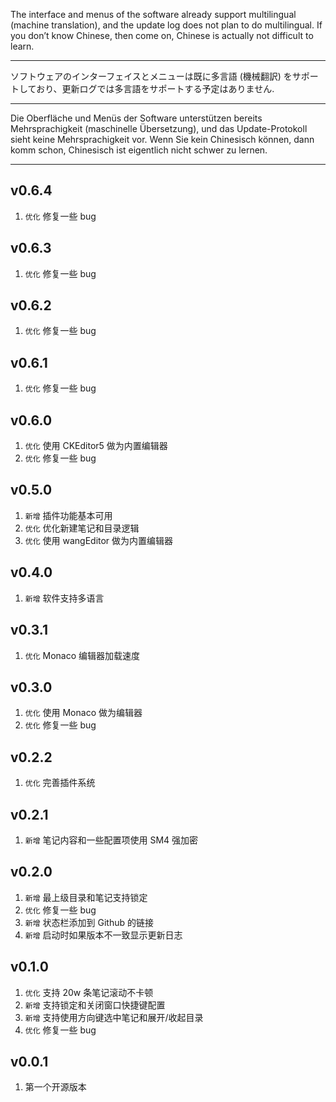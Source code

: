 The interface and menus of the software already support multilingual (machine translation), and the update log does not plan to do multilingual. If you don’t know Chinese, then come on, Chinese is actually not difficult to learn.

---

ソフトウェアのインターフェイスとメニューは既に多言語 (機械翻訳) をサポートしており、更新ログでは多言語をサポートする予定はありません.

---

Die Oberfläche und Menüs der Software unterstützen bereits Mehrsprachigkeit (maschinelle Übersetzung), und das Update-Protokoll sieht keine Mehrsprachigkeit vor. Wenn Sie kein Chinesisch können, dann komm schon, Chinesisch ist eigentlich nicht schwer zu lernen.

---

## v0.6.4

1. `优化` 修复一些 bug

## v0.6.3

1. `优化` 修复一些 bug

## v0.6.2

1. `优化` 修复一些 bug

## v0.6.1

1. `优化` 修复一些 bug

## v0.6.0

1. `优化` 使用 CKEditor5 做为内置编辑器
2. `优化` 修复一些 bug

## v0.5.0

1. `新增` 插件功能基本可用
2. `优化` 优化新建笔记和目录逻辑
3. `优化` 使用 wangEditor 做为内置编辑器

## v0.4.0

1. `新增` 软件支持多语言

## v0.3.1

1. `优化` Monaco 编辑器加载速度

## v0.3.0

1. `优化` 使用 Monaco 做为编辑器
2. `优化` 修复一些 bug

## v0.2.2

1.  `优化` 完善插件系统

## v0.2.1

1.  `新增` 笔记内容和一些配置项使用 SM4 强加密

## v0.2.0

1.  `新增` 最上级目录和笔记支持锁定
2.  `优化` 修复一些 bug
3.  `新增` 状态栏添加到 Github 的链接
4.  `新增` 启动时如果版本不一致显示更新日志

## v0.1.0

1.  `优化` 支持 20w 条笔记滚动不卡顿
2.  `新增` 支持锁定和关闭窗口快捷键配置
3.  `新增` 支持使用方向键选中笔记和展开/收起目录
4.  `优化` 修复一些 bug

## v0.0.1

1.  第一个开源版本
